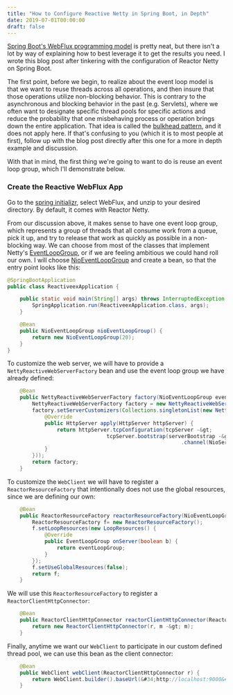 ```yaml
---
title: "How to Configure Reactive Netty in Spring Boot, in Depth"
date: 2019-07-01T00:00:00
draft: false
---
```


[Spring Boot&#39;s WebFlux programming model](https://docs.spring.io/spring/docs/current/spring-framework-reference/web-reactive.html) is pretty neat, but there isn&#39;t a lot by way of explaining how to best leverage it to get the results you need. I wrote this blog post after tinkering with the configuration of Reactor Netty on Spring Boot.

The first point, before we begin, to realize about the event loop model is that we want to reuse threads across all operations, and then insure that those operations utilize non-blocking behavior. This is contrary to the asynchronous and blocking behavior in the past (e.g. Servlets), where we often want to designate specific thread pools for specific actions and reduce the probability that one misbehaving process or operation brings down the entire application. That idea is called the [bulkhead pattern](https://docs.microsoft.com/en-us/azure/architecture/patterns/bulkhead), and it does not apply here. If that&#39;s confusing to you (which it is to most people at first), follow up with the blog post directly after this one for a more in depth example and discussion.

With that in mind, the first thing we&#39;re going to want to do is reuse an event loop group, which I&#39;ll demonstrate below.

### Create the Reactive WebFlux App

Go to the [spring initializr](https://start.spring.io/), select WebFlux, and unzip to your desired directory. By default, it comes with Reactor Netty.

From our discussion above, it makes sense to have one event loop group, which represents a group of threads that all consume work from a queue, pick it up, and try to release that work as quickly as possible in a non-blocking way. We can choose from most of the classes that implement Netty&#39;s [EventLoopGroup](https://netty.io/4.0/api/io/netty/channel/EventLoopGroup.html), or if we are feeling ambitious we could hand roll our own. I will choose [NioEventLoopGroup](https://netty.io/4.0/api/io/netty/channel/nio/NioEventLoopGroup.html) and create a bean, so that the entry point looks like this:

``` java
@SpringBootApplication
public class ReactiveexApplication {

    public static void main(String[] args) throws InterruptedException {
        SpringApplication.run(ReactiveexApplication.class, args);
    }

    @Bean
    public NioEventLoopGroup nioEventLoopGroup() {
        return new NioEventLoopGroup(20);
    }
}

```

To customize the web server, we will have to provide a `NettyReactiveWebServerFactory` bean and use the event loop group we have already defined:

``` java
    @Bean
    public NettyReactiveWebServerFactory factory(NioEventLoopGroup eventLoopGroup) {
        NettyReactiveWebServerFactory factory = new NettyReactiveWebServerFactory();
        factory.setServerCustomizers(Collections.singletonList(new NettyServerCustomizer() {
            @Override
            public HttpServer apply(HttpServer httpServer) {
                return httpServer.tcpConfiguration(tcpServer -&gt;
                                tcpServer.bootstrap(serverBootstrap -&gt; serverBootstrap.group(eventLoopGroup)
                                                        .channel(NioServerSocketChannel.class)));
            }
        }));
        return factory;
    }

```


To customize the `WebClient` we will have to register a `ReactorResourceFactory` that intentionally does not use the global resources, since we are defining our own:

``` java
    @Bean
    public ReactorResourceFactory reactorResourceFactory(NioEventLoopGroup eventLoopGroup) {
        ReactorResourceFactory f= new ReactorResourceFactory();
        f.setLoopResources(new LoopResources() {
            @Override
            public EventLoopGroup onServer(boolean b) {
                return eventLoopGroup;
            }
        });
        f.setUseGlobalResources(false);
        return f;
    }

```

We will use this `ReactorResourceFactory` to register a `ReactorClientHttpConnector`:

``` java
    @Bean
    public ReactorClientHttpConnector reactorClientHttpConnector(ReactorResourceFactory r) {
        return new ReactorClientHttpConnector(r, m -&gt; m);
    }

```

Finally, anytime we want our `WebClient` to participate in our custom defined thread pool, we can use this bean as the client connector:

``` java
    @Bean
    public WebClient webClient(ReactorClientHttpConnector r) {
        return WebClient.builder().baseUrl(&#34;http://localhost:9000&#34;).clientConnector(r).build();
    }

```


